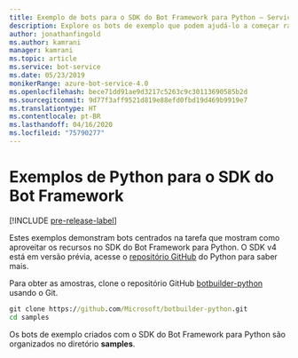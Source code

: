 ```yaml
---
title: Exemplo de bots para o SDK do Bot Framework para Python – Serviço de Bot
description: Explore os bots de exemplo que podem ajudá-lo a começar rapidamente seu desenvolvimento de bots com o SDK do Bot Framework para Python.
author: jonathanfingold
ms.author: kamrani
manager: kamrani
ms.topic: article
ms.service: bot-service
ms.date: 05/23/2019
monikerRange: azure-bot-service-4.0
ms.openlocfilehash: bece71dd91ae9d3217c5263c9c30113690585b2d
ms.sourcegitcommit: 9d77f3aff9521d819e88efd0fbd19d469b9919e7
ms.translationtype: HT
ms.contentlocale: pt-BR
ms.lasthandoff: 04/16/2020
ms.locfileid: "75790277"
---
```

# <a name="python-samples-for-bot-framework-sdk"></a>Exemplos de Python para o SDK do Bot Framework
[!INCLUDE [pre-release-label](../includes/pre-release-label.md)]

Estes exemplos demonstram bots centrados na tarefa que mostram como aproveitar os recursos no SDK do Bot Framework para Python. O SDK v4 está em versão prévia, acesse o [repositório GitHub](https://github.com/Microsoft/botbuilder-python) do Python para saber mais. 

Para obter as amostras, clone o repositório GitHub [botbuilder-python](https://github.com/Microsoft/botbuilder-python) usando o Git.

```cmd
git clone https://github.com/Microsoft/botbuilder-python.git
cd samples
```
Os bots de exemplo criados com o SDK do Bot Framework para Python são organizados no diretório **samples**.
